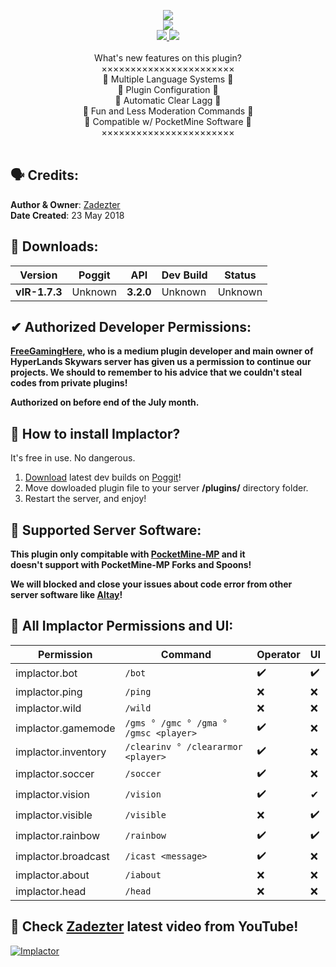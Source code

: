 <p align="center">
       <a href="">
	         <img src="https://cdn.discordapp.com/attachments/410392131866329090/485556734790991872/1535012705171.png">
       </a>
       <br>
       <a href="https://poggit.pmmp.io/ci/ImpladeDeveloped/Implactor">
		        <img src="https://poggit.pmmp.io/ci.badge/ImpladeDeveloped/Implactor/Implactor/Implade"><br>
       </a>
	     <a href="">
		        <img src="https://img.shields.io/github/license/ImpladeDeveloped/Implactor.svg?label=License">
	     </a>
       <a href="http://hits.dwyl.io/ImpladeDeveloped/Implactor">
		        <img src="http://hits.dwyl.io/ImpladeDeveloped/Implactor.svg">
	     </a>
<br><br>
    What's new features on this plugin?
    <br>
    ×××××××××××××××××××××××
    <br>
    🔰 Multiple Language Systems 🔰
    <br>
    🔰 Plugin Configuration 🔰
    <br>
    🔰 Automatic Clear Lagg 🔰
    <br>
    🔰 Fun and Less Moderation Commands 🔰
    <br>
    🔰 Compatible w/ PocketMine Software 🔰
    <br>
    ×××××××××××××××××××××××
    <br><br>
</p>

## 🗣 Credits:

**Author & Owner**: [Zadezter](http://github.com/Zadezter)<br>
**Date Created**: 23 May 2018

## 🔌 Downloads:

| Version | Poggit | API | Dev Build | Status |
| --- | --- | --- | --- | --- |
| **vIR-1.7.3** | Unknown | **__3.2.0__** | Unknown | Unknown |


## ✔ Authorized Developer Permissions:

**[FreeGamingHere](http://github.com/FreeGamingHere), who is a medium plugin developer and main owner of<br>
HyperLands Skywars server has given us a permission to continue our<br>
projects. We should to remember to his advice that we couldn't steal<br>
codes from private plugins!**

__**Authorized on before end of the July month.**__

## 🔧 How to install Implactor?

It's free in use. No dangerous.

1) [Download](https://poggit.pmmp.io/ci/ImpladeDeveloped/Implactor) latest dev builds on [Poggit](http://poggit.pmmp.io)!
2) Move dowloaded plugin file to your server **/plugins/** directory folder.
3) Restart the server, and enjoy!

## 📁 Supported Server Software:

**This plugin only compitable with [PocketMine-MP](http://github.com/pmmp/PocketMine-MP) and it<br>
doesn't support with PocketMine-MP Forks and Spoons!**

__**We will blocked and close your issues about code error from other<br>
server software like [Altay](http://github.com/TuranicTeam/Altay)!**__

## 🔰 All Implactor Permissions and UI:

| Permission | Command | Operator | UI |
| --- | --- | --- | --- |
| implactor.bot | `/bot` | ✔️ | ✔️ |
| implactor.ping | `/ping` | ❌ | ❌ |
| implactor.wild | `/wild` | ❌ | ❌ |
| implactor.gamemode | `/gms ° /gmc ° /gma ° /gmsc <player>` | ✔️ | ❌ |
| implactor.inventory | `/clearinv ° /cleararmor <player>` | ✔️ | ❌ |
| implactor.soccer | `/soccer` | ✔️ | ❌ |
| implactor.vision | `/vision` | ✔️ | ✔ |
| implactor.visible | `/visible` | ❌ | ✔️ |This is good.
| implactor.rainbow | `/rainbow` | ✔️ | ✔️ |
| implactor.broadcast | `/icast <message>` | ✔️ | ❌ |
| implactor.about | `/iabout` | ❌ | ❌ |
| implactor.head | `/head` | ❌ | ❌ |

## 📱 Check [Zadezter](http://github.com/Zadeter) latest video from YouTube!

[![Implactor](http://img.youtube.com/vi/A7jcrM26Clk/0.jpg)](http://www.youtube.com/watch?v=A7jcrM26Clk "")


